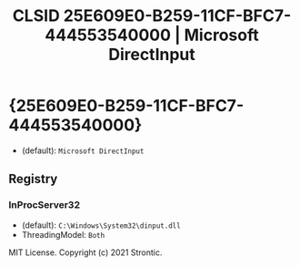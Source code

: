 ﻿---
title: "CLSID 25E609E0-B259-11CF-BFC7-444553540000 | Microsoft DirectInput"
excerpt: What is COM-Object CLSID 25E609E0-B259-11CF-BFC7-444553540000?
---

# {25E609E0-B259-11CF-BFC7-444553540000}

* (default): `Microsoft DirectInput`

## Registry


### InProcServer32

* (default): `C:\Windows\System32\dinput.dll`
* ThreadingModel: `Both`

MIT License. Copyright (c) 2021 Strontic.


